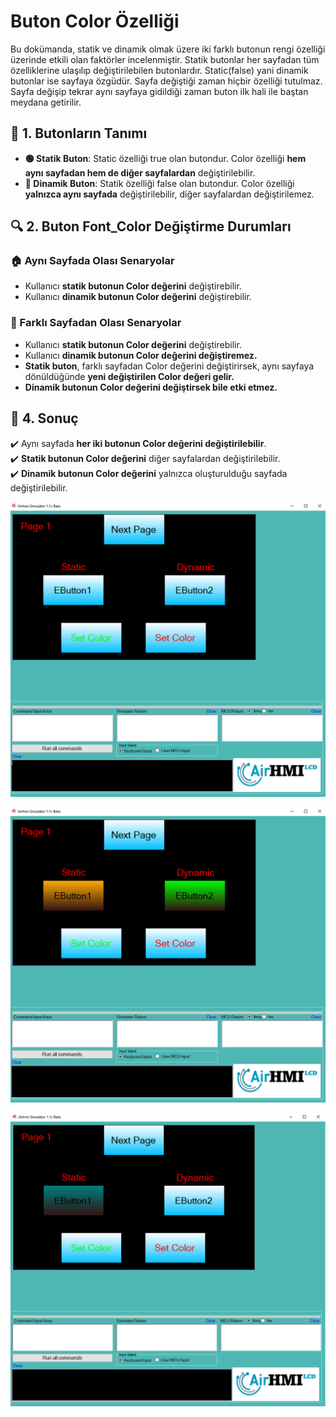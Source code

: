 # Buton Color Özelliği

Bu dokümanda, statik ve dinamik olmak üzere iki farklı butonun rengi özelliği üzerinde etkili olan faktörler incelenmiştir.
Statik butonlar her sayfadan tüm özelliklerine ulaşılıp değiştirilebilen butonlardır. Static(false) yani dinamik butonlar ise sayfaya özgüdür.
Sayfa değiştiği zaman hiçbir özelliği tutulmaz. Sayfa değişip tekrar aynı sayfaya gidildiği zaman buton ilk hali ile baştan meydana getirilir. 

## 📌 1. Butonların Tanımı
- **🟢 Statik Buton**: Static özelliği true olan butondur. Color özelliği **hem aynı sayfadan hem de diğer sayfalardan** değiştirilebilir.
- **🔵 Dinamik Buton**: Statik özelliği false olan butondur. Color  özelliği **yalnızca aynı sayfada** değiştirilebilir, diğer sayfalardan değiştirilemez.

## 🔍 2. Buton Font_Color Değiştirme Durumları
### 🏠 Aynı Sayfada Olası Senaryolar
- Kullanıcı **statik butonun Color değerini** değiştirebilir.
- Kullanıcı **dinamik butonun Color değerini** değiştirebilir.


### 🔄 Farklı Sayfadan Olası Senaryolar
- Kullanıcı **statik butonun Color değerini** değiştirebilir.
- Kullanıcı **dinamik butonun Color değerini değiştiremez.**
- **Statik buton**, farklı sayfadan Color değerini değiştirirsek, aynı sayfaya dönüldüğünde **yeni değiştirilen Color değeri gelir.**
- **Dinamik butonun Color değerini değiştirsek bile etki etmez.**

## 🎯 4. Sonuç
✔️ Aynı sayfada **her iki butonun Color değerini değiştirilebilir**.  
✔️ **Statik butonun Color değerini** diğer sayfalardan değiştirilebilir.  
✔️ **Dinamik butonun Color değerini** yalnızca oluşturulduğu sayfada değiştirilebilir.  

![Açıklama Metni](1.png)

![Açıklama Metni](2.png)

![Açıklama Metni](3.png)
